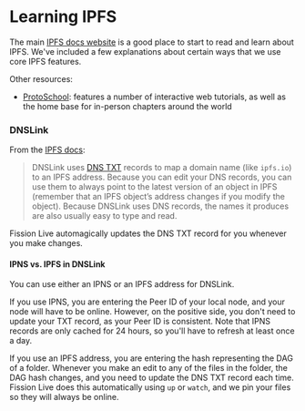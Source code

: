 # Learning IPFS

The main [IPFS docs website](https://docs.ipfs.io/introduction/) is a good place to start to read and learn about IPFS. We've included a few explanations about certain ways that we use core IPFS features.

Other resources:

* [ProtoSchool](https://proto.school/): features a number of interactive web tutorials, as well as the home base for in-person chapters around the world

### DNSLink

From the [IPFS docs](https://docs.ipfs.io/guides/concepts/dnslink/):

> DNSLink uses [DNS TXT](https://en.wikipedia.org/wiki/TXT_record) records to map a domain name \(like `ipfs.io`\) to an IPFS address. Because you can edit your DNS records, you can use them to always point to the latest version of an object in IPFS \(remember that an IPFS object’s address changes if you modify the object\). Because DNSLink uses DNS records, the names it produces are also usually easy to type and read.

Fission Live automagically updates the DNS TXT record for you whenever you make changes.

#### IPNS vs. IPFS in DNSLink

You can use either an IPNS or an IPFS address for DNSLink.

If you use IPNS, you are entering the Peer ID of your local node, and your node will have to be online. However, on the positive side, you don't need to update your TXT record, as your Peer ID is consistent. Note that IPNS records are only cached for 24 hours, so you'll have to refresh at least once a day.

If you use an IPFS address, you are entering the hash representing the DAG of a folder. Whenever you make an edit to any of the files in the folder, the DAG hash changes, and you need to update the DNS TXT record each time. Fission Live does this automatically using `up` or `watch`, and we pin your files so they will always be online.





